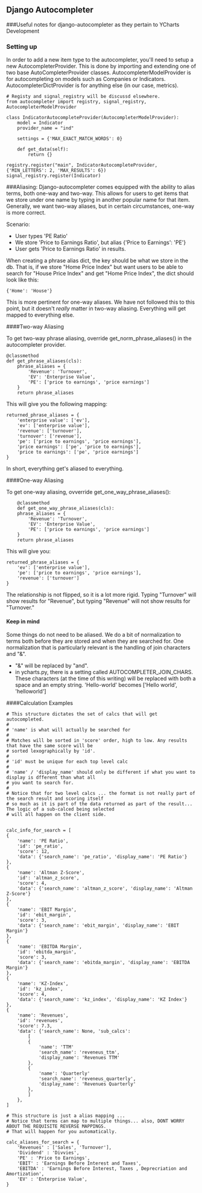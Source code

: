 ## Django Autocompleter
###Useful notes for django-autocompleter as they pertain to YCharts Development

### Setting up
In order to add a new item type to the autocompleter, you'll need to setup a new AutocompleterProvider. This is done by importing and extending one of two base AutoCompleterProvider classes. AutocompleterModelProvider is for autocompleting on models such as Companies or Indicators.  AutocompleterDictProvider is for anything else (in our case, metrics).
    
    # Registy and signal_registry will be discussd elsewhere.
    from autocompleter import registry, signal_registry, AutocompleterModelProvider

    class IndicatorAutocompleteProvider(AutocompleterModelProvider):
        model = Indicator
        provider_name = "ind"

        settings = {'MAX_EXACT_MATCH_WORDS': 0}

        def get_data(self):
            return {}

    registry.register("main", IndicatorAutocompleteProvider, {'MIN_LETTERS': 2, 'MAX_RESULTS': 6})
    signal_registry.register(Indicator)

###Aliasing:
Django-autocompleter comes equipped with the ability to alias terms, both one-way and two-way.  This allows for users to get items that we store under one name by typing in another popular name for that item.  Generally, we want two-way aliases, but in certain circumstances, one-way is more correct.

Scenario:

* User types 'PE Ratio'
* We store 'Price to Earnings Ratio', but alias {'Price to Earnings': 'PE'}
* User gets 'Price to Earnings Ratio' in results.


When creating a phrase alias dict, the key should be what we store in the db.  That is, if we store "Home Price Index" but want users to be able to search for "House Price Index" and get "Home Price Index", the dict should look like this:

    {'Home': 'House'}

This is more pertinent for one-way aliases.  We have not followed this to this point, but it doesn't *really* matter in two-way aliasing.  Everything will get mapped to everything else.

####Two-way Aliasing

To get two-way phrase aliasing, override get_norm_phrase_aliases() in the autocompleter provider.

    @classmethod
    def get_phrase_aliases(cls):
        phrase_aliases = {
            'Revenue': 'Turnover',
            'EV': 'Enterprise Value',
            'PE': ['price to earnings', 'price earnings']
        }
        return phrase_aliases

This will give you the following mapping:

    returned_phrase_aliases = {
        'enterprise value': ['ev'],
        'ev': ['enterprise value'],
        'revenue': ['turnover'],
        'turnover': ['revenue'],
        'pe': ['price to earnings', 'price earnings'],
        'price earnings': ['pe', 'price to earnings'],
        'price to earnings': ['pe', 'price earnings']
    }

In short, everything get's aliased to everything.

####One-way Aliasing

To get one-way aliasing, ovverride get_one_way_phrase_aliases():

        @classmethod
        def get_one_way_phrase_aliases(cls):
        phrase_aliases = {
            'Revenue': 'Turnover',
            'EV': 'Enterprise Value',
            'PE': ['price to earnings', 'price earnings']
        }
        return phrase_aliases

This will give you:

    returned_phrase_aliases = {
        'ev': ['enterprise value'],
        'pe': ['price to earnings', 'price earnings'],
        'revenue': ['turnover']
    }

The relationship is not flipped, so it is a lot more rigid.  Typing "Turnover" will show results for "Revenue", but typing
"Revenue" will not show results for "Turnover."

#### Keep in mind
Some things do not need to be aliased.  We do a bit of normalization to terms both before they are stored and when they are searched for.  One normalization that is particularly relevant is the handling of join characters and "&".  

* "&" will be replaced by "and".
* in ycharts.py, there is a setting called AUTOCOMPLETER_JOIN_CHARS.  These characters (at the time of this writing) will be replaced with both a space and an empty string.  'Hello-world' becomes ['Hello world', 'helloworld']

####Calculation Examples
```
# This structure dictates the set of calcs that will get autocompleted. 
#
# 'name' is what will actually be searched for
#
# Matches will be sorted in 'score' order, high to low. Any results that have the same score will be
# sorted lexographically by 'id'. 
#
# 'id' must be unique for each top level calc
#
# 'name' / 'display_name' should only be different if what you want to display is dfferent than what all 
# you want to search for.
#
# Notice that for two level calcs ... the format is not really part of the search result and scoring itself
# so much as it is part of the data returned as part of the result... The logic of a sub-calced being selected
# will all happen on the client side.


calc_info_for_search = [
{
    'name': 'PE Ratio',
    'id': 'pe_ratio',
    'score': 12,
    'data': {'search_name': 'pe_ratio', 'display_name': 'PE Ratio'}
}, 
{
    'name': 'Altman Z-Score',
    'id': 'altman_z_score',
    'score': 4,
    'data': {'search_name': 'altman_z_score', 'display_name': 'Altman Z-Score'}
}, 
{
    'name': 'EBIT Margin',
    'id': 'ebit_margin',
    'score': 3,
    'data': {'search_name': 'ebit_margin', 'display_name': 'EBIT Margin'}
}, 
{
    'name': 'EBITDA Margin',
    'id': 'ebitda_margin',
    'score': 3,
    'data': {'search_name': 'ebitda_margin', 'display_name': 'EBITDA Margin'}
}, 
{
    'name': 'KZ-Index',
    'id': 'kz_index',
    'score': 4,
    'data': {'search_name': 'kz_index', 'display_name': 'KZ Index'} 
}, 
{
    'name': 'Revenues',
    'id': 'revenues',
    'score': 7.3,
    'data': {'search_name': None, 'sub_calcs': 
        [
        {
            'name': 'TTM'
            'search_name': 'reveneus_ttm',
            'display_name': 'Revenues TTM'
        },
        {
            'name': 'Quarterly'
            'search_name': 'reveneus_quarterly',
            'display_name': 'Revenues Quarterly'
        },
        ]   
    }, 
]

# This structure is just a alias mapping ... 
# Notice that terms can map to multiple things... also, DONT WORRY ABOUT THE REQUISITE REVERSE MAPPINGS.
# That will happen for you automatically.

calc_aliases_for_search = {
    'Revenues' : ['Sales', 'Turnover'],
    'Dividend' : 'Divvies',
    'PE' : 'Price to Earnings',
    'EBIT' : 'Earnings Before Interest and Taxes',
    'EBITDA' : 'Earnings Before Interest, Taxes , Deprecriation and Amortization',
    'EV' : 'Enterprise Value',
}
```

